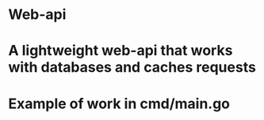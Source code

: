 # Web-api

# A lightweight web-api that works with databases and caches requests 

# Example of work in cmd/main.go